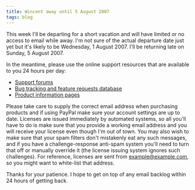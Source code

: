 ```yaml
---
title: Wincent away until 5 August 2007
tags: blog
---
```


This week I'll be departing for a short vacation and will have limited or no access to email while away. I'm not sure of the actual departure date just yet but it's likely to be Wednesday, 1 August 2007. I'll be returning late on Sunday, 5 August 2007.

In the meantime, please use the online support resources that are available to you 24 hours per day:

-   [Support forums](http://typechecked.net/a/support/forums/)
-   [Bug tracking and feature requests database](http://typechecked.net/a/support/bugs/)
-   [Product information pages](http://typechecked.net/a/products/)

Please take care to supply the correct email address when purchasing products and if using PayPal make sure your account settings are up to date. Licenses are issued immediately by automated systems, so all you'll have to do is make sure that you provide a working email address and you will receive your license even though I'm out of town. You may also wish to make sure that your spam filters don't mistakenly eat any such messages, and if you have a challenge-response anti-spam system you'll need to turn that off or manually override it (the license issuing system ignores such challenges). For reference, licenses are sent from <example@example.com>, so you might want to white-list that address.

Thanks for your patience. I hope to get on top of any email backlog within 24 hours of getting back.
